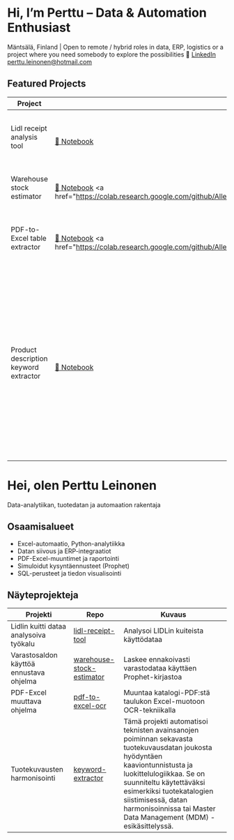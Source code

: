 # Hi, I’m Perttu – Data & Automation Enthusiast

Mäntsälä, Finland | Open to remote / hybrid roles in data, ERP, logistics or a project where you need somebody to explore the possibilities
🔗 [LinkedIn](https://www.linkedin.com/in/perttu-leinonen-487325b7) perttu.leinonen@hotmail.com

## Featured Projects
| Project | Repo | What it shows |
|---------|------|---------------|
| Lidl receipt analysis tool | <br><a href="Toolbox/notebooks/Lidl_receipt_financial_tracker.ipynb">📓 Notebook</a>  <a href="https://colab.research.google.com/github/Alleyfoo/Alleyfoo/blob/main/notebooks/Lidl_receipt_financial_tracker.ipynb">| Analyses receipts from LIDL and analyses monthly usage data |
| Warehouse stock estimator | <br><a href="Toolbox/notebooks/prophet.ipynb">📓 Notebook</a>  <a href="https://colab.research.google.com/github/Alleyfoo/Alleyfoo/blob/main/notebooks/Warehouse_stock_estimator.ipynb | Calculates estimates of warehouse stocks using Prophet library |
| PDF-to-Excel table extractor | <br><a href="Toolbox/notebooks/pdf_to_excel_converter.ipynb">📓 Notebook</a> <a href="https://colab.research.google.com/github/Alleyfoo/Alleyfoo/blob/main/notebooks/pdf_to_excel_converter.ipynb | Converts a table from PDF document into an Excel table using OCR-technique |
| Product description keyword extractor | <br><a href="Toolbox/notebooks/Product_Description_Keyword_Extraction_Demo.ipynb">📓 Notebook</a> <a href="https://colab.research.google.com/github/Alleyfoo/Alleyfoo/blob/main/notebooks/Product_Description_Keyword_Extraction_Demo.ipynb"> | This project automates the extraction of technical keywords from messy product description data, using pattern matching and categorization logic. It is designed for scenarios like product catalog cleaning, data harmonization, or Master Data Management (MDM) preprocessing. |


# Hei, olen Perttu Leinonen
Data-analytiikan, tuotedatan ja automaation rakentaja

## Osaamisalueet
- Excel-automaatio, Python-analytiikka
- Datan siivous ja ERP-integraatiot
- PDF-Excel-muuntimet ja raportointi
- Simuloidut kysyntäennusteet (Prophet)
- SQL-perusteet ja tiedon visualisointi

## Näyteprojekteja

| Projekti | Repo | Kuvaus |
|----------|------|--------|
| Lidlin kuitti dataa analysoiva työkalu | [lidl-receipt-tool](https://github.com/Alleyfoo/Notebooks/blob/main/lidl-receipt-tool.ipynb) | Analysoi LIDLin kuiteista käyttödataa |
| Varastosaldon käyttöä ennustava ohjelma | [warehouse-stock-estimator](https://github.com/Alleyfoo/Notebooks/blob/main/warehouse-stock-estimator.ipynb) | Laskee ennakoivasti varastodataa käyttäen Prophet-kirjastoa |
| PDF-Excel muuttava ohjelma | [pdf-to-excel-ocr](https://github.com/Alleyfoo/Notebooks/blob/main/pdf-to-excel-ocr.ipynb) | Muuntaa katalogi-PDF:stä taulukon Excel-muotoon OCR-tekniikalla |
| Tuotekuvausten harmonisointi | [keyword-extractor](https://github.com/Alleyfoo/Notebooks/blob/main/keyword-extractor.ipynb) | Tämä projekti automatisoi teknisten avainsanojen poiminnan sekavasta tuotekuvausdatan joukosta hyödyntäen kaaviontunnistusta ja luokittelulogiikkaa. Se on suunniteltu käytettäväksi esimerkiksi tuotekatalogien siistimisessä, datan harmonisoinnissa tai Master Data Management (MDM) -esikäsittelyssä.|
